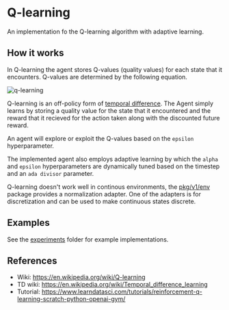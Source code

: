 # Q-learning

An implementation fo the Q-learning algorithm with adaptive learning.

## How it works
In Q-learning the agent stores Q-values (quality values) for each state that it encounters. Q-values are determined by the following equation.

![q-learning](https://wikimedia.org/api/rest_v1/media/math/render/svg/678cb558a9d59c33ef4810c9618baf34a9577686)

Q-learning is an off-policy form of [temporal difference](https://en.wikipedia.org/wiki/Temporal_difference_learning). The Agent simply learns by 
storing a quality value for the state that it encountered and the reward that it recieved for the action taken along with 
the discounted future reward.

An agent will explore or exploit the Q-values based on the `epsilon` hyperparameter.

The implemented agent also employs adaptive learning by which the `alpha` and `epsilon` hyperparameters are dynamically tuned based on the timestep and an `ada divisor` parameter.

Q-learning doesn't work well in continous environments, the [pkg/v1/env](../env/norm.go) package provides a normalization adapter. One of the adapters is for discretization and can be used to make continuous states discrete.

## Examples
See the [experiments](./experiments) folder for example implementations.

## References
- Wiki: https://en.wikipedia.org/wiki/Q-learning
- TD wiki: https://en.wikipedia.org/wiki/Temporal_difference_learning
- Tutorial: https://www.learndatasci.com/tutorials/reinforcement-q-learning-scratch-python-openai-gym/
